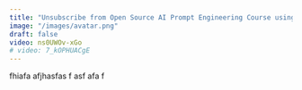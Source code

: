 ```yaml
---
title: "Unsubscribe from Open Source AI Prompt Engineering Course using AI Playground & AI App"	description: "Unsubscribe from Prompt Engineering course by Sugarcane AI's open source AI Playground using npm like Prompt Pacakage and Micro LLM"
image: "/images/avatar.png"
draft: false
video: ns0UWOv-xGo
# video: 7_kOPHUACgE
---
```


fhiafa
afjhasfas
f
asf
afa
f